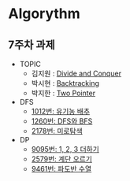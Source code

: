 # Algorythm

## 7주차 과제

- TOPIC
  - 김지원 : [Divide and Conquer](https://github.com/algorythmstudyteam/baekjoon/tree/main/divide_and_conquer)
  - 박시현 : [Backtracking](https://github.com/algorythmstudyteam/baekjoon/tree/main/backtracking)
  - 박지한 : [Two Pointer](https://github.com/algorythmstudyteam/baekjoon/tree/main/two_pointer)
- DFS
  - [1012번: 유기농 배추](https://www.acmicpc.net/problem/1012)
  - [1260번: DFS와 BFS](https://www.acmicpc.net/problem/1260)
  - [2178번: 미로탐색](https://www.acmicpc.net/problem/2178)
- DP
  - [9095번: 1, 2, 3 더하기](https://www.acmicpc.net/problem/9095)
  - [2579번: 계단 오르기](https://www.acmicpc.net/problem/2579)
  - [9461번: 파도반 수열](https://www.acmicpc.net/problem/9461)
